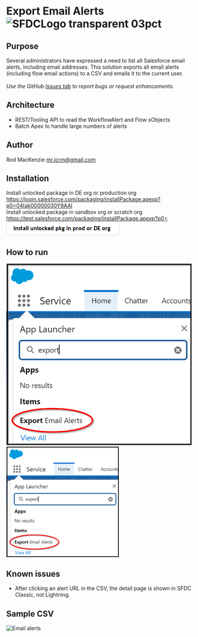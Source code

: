 # Export Email Alerts  ![SFDCLogo transparent 03pct](https://user-images.githubusercontent.com/16543260/233866155-fcd090d8-82cd-49fa-90d7-d2c2f2ee4b00.png)
## Purpose
Several administrators have expressed a need to list all Salesforce email alerts, including email addresses. This solution exports all email alerts (including flow email actions) to a CSV and emails it to the current user.
<br><br>*Use the GitHub [Issues tab](https://github.com/50471736/Export_Email_Alerts/issues) to report bugs or request enhancements.*
## Architecture
- REST/Tooling API to read the WorkflowAlert and Flow sObjects
- Batch Apex to handle large numbers of alerts
## Author
Rod MacKenzie mr.jcrm@gmail.com
## Installation
Install unlocked package in DE org or production org https://login.salesforce.com/packaging/installPackage.apexp?p0=04tak00000030Y9AAI<br>
Install unlocked package in sandbox org or scratch org https://test.salesforce.com/packaging/installPackage.apexp?p0=<br>
[![Install Unlocked Package in Production](./images/btn-install-unlocked-package-production.png)](https://login.salesforce.com/packaging/installPackage.apexp?p0=04tak00000030Y9AAI)<br>
## How to run
![xx](images/HowToLaunch.png)
<br><img src="images/HowToLaunch.png" alt="Alt text" title="Optional title" width="300"/>
## Known issues
- After clicking an alert URL in the CSV, the detail page is shown in SFDC Classic, not Lightning.
## Sample CSV
<img width="769" alt="Email alerts" src="https://user-images.githubusercontent.com/16543260/233796850-b12af254-c27e-4de3-ba76-dd4aa726b339.png">